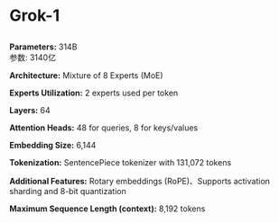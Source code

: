 # Grok-1

##

**Parameters:** 314B<br>
参数: 3140亿

**Architecture:** Mixture of 8 Experts (MoE)

**Experts Utilization:** 2 experts used per token

**Layers:** 64

**Attention Heads:** 48 for queries, 8 for keys/values

**Embedding Size:** 6,144

**Tokenization:** SentencePiece tokenizer with 131,072 tokens

**Additional Features:** Rotary embeddings (RoPE)、Supports activation sharding and 8-bit quantization

**Maximum Sequence Length (context):** 8,192 tokens
